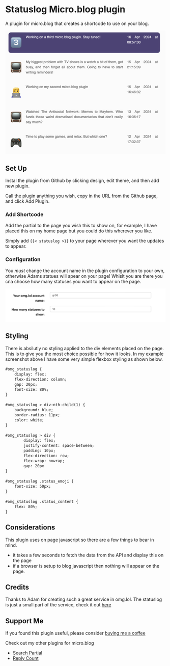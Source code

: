 # Statuslog Micro.blog plugin
A plugin for micro.blog that creates a shortcode to use on your blog.

![](https://github.com/gr36/status-log/raw/main/docs/nowpage.png)

## Set Up
Instal the plugin from Github by clicking design, edit theme, and then add new plugin.

Call the plugin anything you wish, copy in the URL from the Github page, and click Add Plugin.

### Add Shortcode
Add the partial to the page you wish this to show on, for example, I have placed this on my home page but you could do this wherever you like.

Simply add ```{{< statuslog >}}``` to your page wherever you want the updates to appear.

### Configuration

You *must* change the account name in the plugin configuration to your own, otherwise Adams statues will apear on your page! Whislt you are there you cna choose how many statuses you want to appear on the page.

![](https://github.com/gr36/status-log/raw/main/docs/config.png)

## Styling
There is absilutly no styling applied to the div elements placed on the page. This is to give you the most choice possible for how it looks. In my example screenshot above I have some very simple flexbox styling as shown below.

```
#omg_statuslog {
    display: flex;
    flex-direction: column;
    gap: 20px;
    font-size: 80%;
}

#omg_statuslog > div:nth-child(1) {
    background: blue;
    border-radius: 11px;
    color: white; 
}

#omg_statuslog > div {
        display: flex;
        justify-content: space-between;
        padding: 10px;
        flex-direction: row;
        flex-wrap: nowrap;
        gap: 20px
}

#omg_statuslog .status_emoji {
    font-size: 50px;
}

#omg_statuslog .status_content {
    flex: 80%;
}
```

## Considerations
This plugin uses on page javascript so there are a few things to bear in mind.
- it takes a few seconds to fetch the data from the API and display this on the page
- if a browser is setup to blog javascript then nothing will appear on the page.

## Credits
Thanks to Adam for creating such a great service in omg.lol. The statuslog is just a small part of the service, check it out [here](https://home.omg.lol)

## Support Me
If you found this plugin useful, please consider [buying me a coffee](https://www.buymeacoffee.com/gregmorris)

Check out my other plugins for micro.blog
- [Search Partial](https://github.com/gr36/search-partial)
- [Reply Count](https://github.com/gr36/reply-count/)